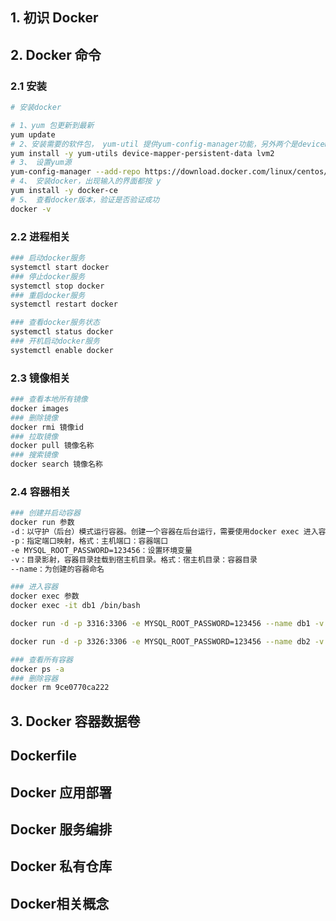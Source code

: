 





## 1. 初识 Docker

## 2. Docker 命令

### 2.1 安装

```bash
# 安装docker

# 1、yum 包更新到最新 
yum update
# 2、安装需要的软件包， yum-util 提供yum-config-manager功能，另外两个是devicemapper驱动依赖的 
yum install -y yum-utils device-mapper-persistent-data lvm2
# 3、 设置yum源
yum-config-manager --add-repo https://download.docker.com/linux/centos/docker-ce.repo
# 4、 安装docker，出现输入的界面都按 y 
yum install -y docker-ce
# 5、 查看docker版本，验证是否验证成功
docker -v
```



### 2.2 进程相关

```bash
### 启动docker服务
systemctl start docker
### 停止docker服务
systemctl stop docker
### 重启docker服务
systemctl restart docker

### 查看docker服务状态
systemctl status docker
### 开机启动docker服务
systemctl enable docker
```





### 2.3 镜像相关

```bash
### 查看本地所有镜像
docker images
### 删除镜像
docker rmi 镜像id
### 拉取镜像
docker pull 镜像名称
### 搜索镜像
docker search 镜像名称
```





### 2.4 容器相关

```bash
### 创建并启动容器
docker run 参数
-d：以守护（后台）模式运行容器。创建一个容器在后台运行，需要使用docker exec 进入容器。退出后，容器不会关闭。
-p：指定端口映射，格式：主机端口：容器端口
-e MYSQL_ROOT_PASSWORD=123456：设置环境变量
-v：目录影射，容器目录挂载到宿主机目录。格式：宿主机目录：容器目录
--name：为创建的容器命名

### 进入容器
docker exec 参数
docker exec -it db1 /bin/bash
```



```bash
docker run -d -p 3316:3306 -e MYSQL_ROOT_PASSWORD=123456 --name db1 -v /home/mysql/data:/var/lib/mysql -v /root/db1/my.cnf:/etc/mysql/my.cnf -v /home/mysql/mysql-files:/var/lib/mysql-files/ mysql:8.0.27

docker run -d -p 3326:3306 -e MYSQL_ROOT_PASSWORD=123456 --name db2 -v /home/mysql/data:/var/lib/mysql -v /root/db2/my.cnf:/etc/mysql/my.cnf -v /home/mysql/mysql-files:/var/lib/mysql-files/ mysql:8.0.27
```







```bash
### 查看所有容器
docker ps -a
### 删除容器
docker rm 9ce0770ca222
```







## 3. Docker 容器数据卷

## Dockerfile

## Docker 应用部署

## Docker 服务编排

## Docker 私有仓库

## Docker相关概念